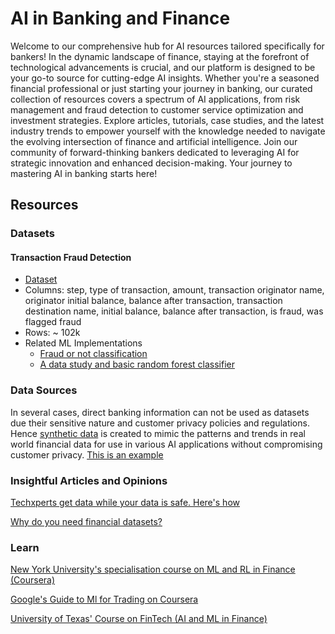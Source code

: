 # AI in Banking and Finance
Welcome to our comprehensive hub for AI resources tailored specifically for bankers! In the dynamic landscape of finance, staying at the forefront of technological advancements is crucial, and our platform is designed to be your go-to source for cutting-edge AI insights. Whether you're a seasoned financial professional or just starting your journey in banking, our curated collection of resources covers a spectrum of AI applications, from risk management and fraud detection to customer service optimization and investment strategies. Explore articles, tutorials, case studies, and the latest industry trends to empower yourself with the knowledge needed to navigate the evolving intersection of finance and artificial intelligence. Join our community of forward-thinking bankers dedicated to leveraging AI for strategic innovation and enhanced decision-making. Your journey to mastering AI in banking starts here!
## Resources
### Datasets
#### Transaction Fraud Detection
* [Dataset](./transaction_fraud_dataset.csv)
* Columns: step, type of transaction, amount, transaction originator name, originator initial balance, balance after transaction, transaction destination name, initial balance, balance after transaction, is fraud, was flagged fraud
* Rows: ~ 102k
* Related ML Implementations
  * [Fraud or not classification](https://www.kaggle.com/code/arditriana/fraud-detection-classification)
  * [A data study and basic random forest classifier](https://www.kaggle.com/code/abnerfreitas/fraud-detection-example-study)
### Data Sources
In several cases, direct banking information can not be used as datasets due their sensitive nature and customer privacy policies and regulations. Hence [synthetic data](https://mostly.ai/industries/synthetic-data-for-banking) is created to mimic the patterns and trends in real world financial data for use in various AI applications without compromising customer privacy. [This is an example](https://www.kaggle.com/datasets/ealaxi/paysim1)
### Insightful Articles and Opinions
[Techxperts get data while your data is safe. Here's how](https://mostly.ai/industries/synthetic-data-for-banking)

[Why do you need financial datasets?](https://labelyourdata.com/articles/financial-datasets-for-machine-learning)
### Learn
[New York University's specialisation course on ML and RL in Finance (Coursera)](https://www.coursera.org/specializations/machine-learning-reinforcement-finance)

[Google's Guide to Ml for Trading on Coursera](https://www.coursera.org/specializations/machine-learning-trading)

[University of Texas' Course on FinTech (AI and ML in Finance)](https://www.edx.org/learn/economics/the-university-of-texas-at-austin-fintech-machine-learning-and-finance?index=product&queryID=a613d7d3e07771cb25270c1b9aa3dd09&position=2&results_level=first-level-results&term=ai+in+finance&objectID=course-295caad9-4c1c-4895-be05-8d60abf567ac&campaign=Fintech%3A+AI+%26+Machine+Learning+in+the+Financial+Industry&source=edX&product_category=course&placement_url=https%3A%2F%2Fwww.edx.org%2Fsearch)
